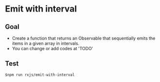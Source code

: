 # Emit with interval

## Goal
- Create a function that returns an Observable that sequentially emits the items in a given array in intervals.
- You can change or add codes at 'TODO'

## Test
`$npm run rxjs/emit-with-interval`

